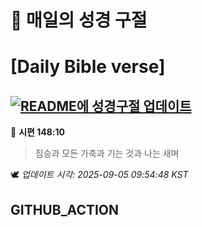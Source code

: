 # 🙏 매일의 성경 구절
# [Daily Bible verse]
## [![README에 성경구절 업데이트](https://github.com/DONGSUKA/first_test/actions/workflows/update-readme-bible.yml/badge.svg)](https://github.com/DONGSUKA/first_test/actions/workflows/update-readme-bible.yml)
<!-- START_BIBLE_VERSE -->
📖 **시편 148:10**
> 짐승과 모든 가축과 기는 것과 나는 새며

🕊️ _업데이트 시각: 2025-09-05 09:54:48 KST_
  <!-- END_BIBLE_VERSE -->
## GITHUB_ACTION
